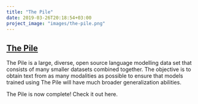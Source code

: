 ```yaml
---
title: "The Pile"
date: 2019-03-26T20:18:54+03:00
project_image: "images/the-pile.png"
---
```


## [The Pile](/projects/pile/)

The Pile is a large, diverse, open source language modelling data set that consists of many smaller datasets combined together. The objective is to obtain text from as many modalities as possible to ensure that models trained using The Pile will have much broader generalization abilities. 

The Pile is now complete! Check it out here.
